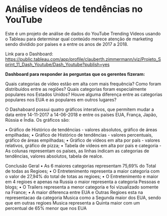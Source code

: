 **<h1>Análise vídeos de tendências no YouTube</h1>**

Este é um projeto de análise de dados do YouTube Trending Videos usando o Tableau para determinar qual conteúdo merece atenção de marketing sendo dividido por países e a entre os anos de 2017 a 2018.

Link para o Dashboard: https://public.tableau.com/app/profile/clauberth.zimmermann/viz/Projeto_Sprint_11_Dash_Youtube/Dash_Youtube?publish=yes

**Dashboard para responder às perguntas que os gerentes fizeram:**

Quais categorias de vídeo estão em alta com mais frequência?
Como foram distribuídos entre as regiões?
Quais categorias foram especialmente populares nos Estados Unidos? Houve alguma diferença entre as categorias populares nos EUA e as populares em outros lugares?

O Dashaboard possui quatro gráficos interativos, que permitem mudar a data entre 14-11-2017 a 14-06-2018 e entre os países EUA, França, Japão, Rússia e Índia. Os gráficos são:

•	Gráfico de Histórico de tendências - valores absolutos, gráfico de áreas empilhadas;
•	Gráfico de Histórico de tendências - valores percentuais, gráfico de áreas empilhadas;
•	Gráfico de vídeos em alta por país - valores relativos, gráfico de pizza;
•	Tabela de vídeos em alta por país e categoria - As colunas representam os países, as linhas indicam as categorias de tendências, valores absolutos, tabela de realce.

Conclusão Geral
•	As 6 maiores categorias representam 75,69% do Total de todas as Regioes;
•	O Entretenimento representa a maior categoria com o valor de 27,94% do total de totas as regioes;
•	O Entretenimento e maior em 4 regioes e apenas na Russia o maior representa a categoria Pessoas e blogs;
•	O Trailers representa a menor categoria e foi vizualizado somente na France;
•	A maior diferenca entre EUA e Outras Regioes esta na representacao da categoria Musica como a Segunda maior dos EUA, sendo que em outras regioes Musica representa a Quinta maior com um percentual de 65% menor que nos EUA
